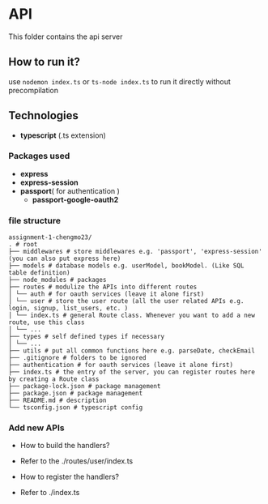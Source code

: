 # API

This folder contains the api server

## How to run it?

use `nodemon index.ts` or `ts-node index.ts` to run it directly without precompilation

## Technologies

- **typescript** (.ts extension)

### Packages used

- **express**
- **express-session**
- **passport**( for authentication )
  - **passport-google-oauth2**

### file structure

```
assignment-1-chengmo23/
. # root
├── middlewares # store middlewares e.g. 'passport', 'express-session' (you can also put express here)
├── models # database models e.g. userModel, bookModel. (Like SQL table definition)
├── node_modules # packages
├── routes # modulize the APIs into different routes
│ └── auth # for oauth services (leave it alone first)
│ └── user # store the user route (all the user related APIs e.g. login, signup, list_users, etc. )
│ └── index.ts # general Route class. Whenever you want to add a new route, use this class
│ └── ...
├── types # self defined types if necessary
│ └── ...
├── utils # put all common functions here e.g. parseDate, checkEmail
├── .gitignore # folders to be ignored
├── authentication # for oauth services (leave it alone first)
├── index.ts # the entry of the server, you can register routes here by creating a Route class
├── package-lock.json # package management
├── package.json # package management
├── README.md # description
└── tsconfig.json # typescript config
```

### Add new APIs

- How to build the handlers?
- Refer to the ./routes/user/index.ts

- How to register the handlers?
- Refer to ./index.ts
